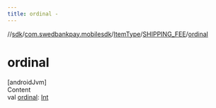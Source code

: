 ```yaml
---
title: ordinal -
---
```

//[sdk](../../../../index)/[com.swedbankpay.mobilesdk](../../index)/[ItemType](../index)/[SHIPPING_FEE](index)/[ordinal](ordinal)



# ordinal  
[androidJvm]  
Content  
val [ordinal](ordinal): [Int](https://kotlinlang.org/api/latest/jvm/stdlib/kotlin/-int/index.html)  



